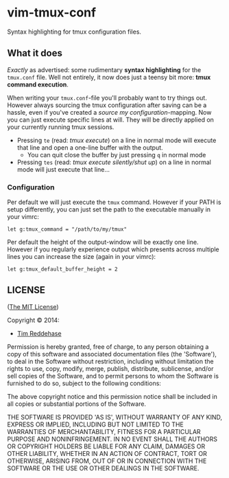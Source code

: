 # vim-tmux-conf

Syntax highlighting for tmux configuration files.

## What it does

*Exactly* as advertised:
some rudimentary **syntax highlighting** for the `tmux.conf` file.
Well not entirely, it now does just a teensy bit more: **tmux command execution**.

When writing your `tmux.conf`-file you'll probably want to try things out.
However always sourcing the tmux configuration after saving can be a
hassle, even if you've created a *source my configuration*-mapping.
Now you can just execute specific lines at will. They will be directly
applied on your currently running tmux sessions.

- Pressing `te` (read: *tmux execute*) on a line in normal mode will execute
  that line and open a one-line buffer with the output.
  - You can quit close the buffer by just pressing `q` in normal mode
- Pressing `tes` (read: *tmux execute silently/shut up*) on a line in normal
  mode will just execute that line...

### Configuration

Per default we will just execute the `tmux` command. However if your
PATH is setup differently, you can just set the path to the executable
manually in your vimrc:
```vim
let g:tmux_command = "/path/to/my/tmux"
```

Per default the height of the output-window will be exactly one line.
However if you regularly experience output which presents across
multiple lines you can increase the size (again in your vimrc):
```vim
let g:tmux_default_buffer_height = 2
```



## LICENSE

([The MIT License][mit])

Copyright © 2014:

- [Tim Reddehase][1]

Permission is hereby granted, free of charge, to any person obtaining
a copy of this software and associated documentation files (the
'Software'), to deal in the Software without restriction, including
without limitation the rights to use, copy, modify, merge, publish,
distribute, sublicense, and/or sell copies of the Software, and to
permit persons to whom the Software is furnished to do so, subject to
the following conditions:

The above copyright notice and this permission notice shall be
included in all copies or substantial portions of the Software.

THE SOFTWARE IS PROVIDED 'AS IS', WITHOUT WARRANTY OF ANY KIND,
EXPRESS OR IMPLIED, INCLUDING BUT NOT LIMITED TO THE WARRANTIES OF
MERCHANTABILITY, FITNESS FOR A PARTICULAR PURPOSE AND NONINFRINGEMENT.
IN NO EVENT SHALL THE AUTHORS OR COPYRIGHT HOLDERS BE LIABLE FOR ANY
CLAIM, DAMAGES OR OTHER LIABILITY, WHETHER IN AN ACTION OF CONTRACT,
TORT OR OTHERWISE, ARISING FROM, OUT OF OR IN CONNECTION WITH THE
SOFTWARE OR THE USE OR OTHER DEALINGS IN THE SOFTWARE.

[mit]: http://opensource.org/licenses/MIT
[1]: https://rightsrestricted.com
